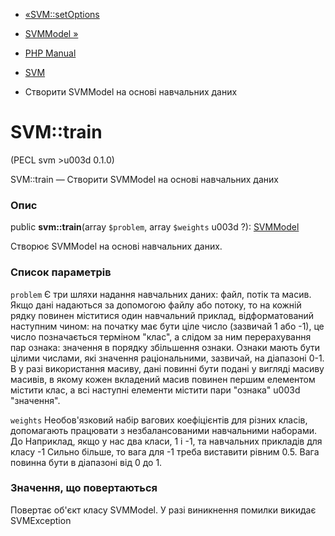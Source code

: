 - [«SVM::setOptions](svm.setoptions.md)
- [SVMModel »](class.svmmodel.md)

- [PHP Manual](index.md)
- [SVM](class.svm.md)
- Створити SVMModel на основі навчальних даних

# SVM::train

(PECL svm \>u003d 0.1.0)

SVM::train — Створити SVMModel на основі навчальних даних

### Опис

public **svm::train**(array `$problem`, array `$weights` u003d ?):
[SVMModel](class.svmmodel.md)

Створює SVMModel на основі навчальних даних.

### Список параметрів

`problem`
Є три шляхи надання навчальних даних: файл, потік та масив.
Якщо дані надаються за допомогою файлу або потоку, то на кожній
рядку повинен міститися один навчальний приклад, відформатований
наступним чином: на початку має бути ціле число (зазвичай 1 або -1),
це число позначається терміном "клас", а слідом за ним перерахування
пар ознака: значення в порядку збільшення ознаки. Ознаки мають бути
цілими числами, які значення раціональними, зазвичай, на діапазоні 0-1. В
у разі використання масиву, дані повинні бути подані у вигляді
масиву масивів, в якому кожен вкладений масив повинен першим
елементом містити клас, а всі наступні елементи містити пари
"ознака" u003d "значення".

`weights`
Необов'язковий набір вагових коефіцієнтів для різних класів,
допомагають працювати з незбалансованими навчальними наборами. До
Наприклад, якщо у нас два класи, 1 і -1, та навчальних прикладів для класу
-1 Сильно більше, то вага для -1 треба виставити рівним 0.5. Вага повинна
бути в діапазоні від 0 до 1.

### Значення, що повертаються

Повертає об'єкт класу SVMModel. У разі виникнення помилки
викидає SVMException
